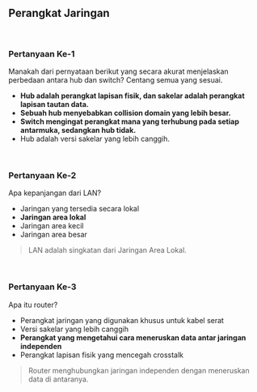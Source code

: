 ## Perangkat Jaringan

<br>

### Pertanyaan Ke-1

Manakah dari pernyataan berikut yang secara akurat menjelaskan perbedaan antara hub dan switch? Centang semua yang sesuai.

* **Hub adalah perangkat lapisan fisik, dan sakelar adalah perangkat lapisan tautan data.**
* **Sebuah hub menyebabkan collision domain yang lebih besar.**
* **Switch mengingat perangkat mana yang terhubung pada setiap antarmuka, sedangkan hub tidak.**
* Hub adalah versi sakelar yang lebih canggih.

<br>

### Pertanyaan Ke-2

Apa kepanjangan dari LAN?

* Jaringan yang tersedia secara lokal
* **Jaringan area lokal**
* Jaringan area kecil
* Jaringan area besar

> LAN adalah singkatan dari Jaringan Area Lokal.
<br>

### Pertanyaan Ke-3

Apa itu router?

* Perangkat jaringan yang digunakan khusus untuk kabel serat
* Versi sakelar yang lebih canggih
* **Perangkat yang mengetahui cara meneruskan data antar jaringan independen**
* Perangkat lapisan fisik yang mencegah crosstalk

> Router menghubungkan jaringan independen dengan meneruskan data di antaranya.

